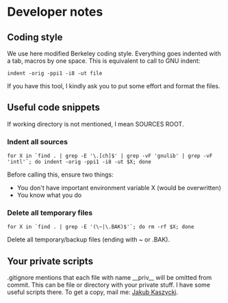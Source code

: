 # Developer notes
## Coding style
We use here modified Berkeley coding style. Everything goes indented with a tab, macros by one space. This is equivalent to call
to GNU indent:

	indent -orig -ppi1 -i8 -ut file

If you have this tool, I kindly ask you to put some effort and format the files.

## Useful code snippets
If working directory is not mentioned, I mean SOURCES ROOT.

### Indent all sources

	for X in `find . | grep -E '\.[ch]$' | grep -vF 'gnulib' | grep -vF 'intl'`; do indent -orig -ppi1 -i8 -ut $X; done

Before calling this, ensure two things:
 - You don't have important environment variable X (would be overwritten)
 - You know what you do

### Delete all temporary files

	for X in `find . | grep -E '(\~|\.BAK)$'`; do rm -rf $X; done

Delete all temporary/backup files (ending with ~ or .BAK).

## Your private scripts
.gitignore mentions that each file with name \_\_priv\_\_ will be omitted from commit. This can be file or directory with
your private stuff. I have some useful scripts there. To get a copy, mail me:
[Jakub Kaszycki](mailto:kaszycki@mail.com?subject=libMhO+__priv__+scripts).

